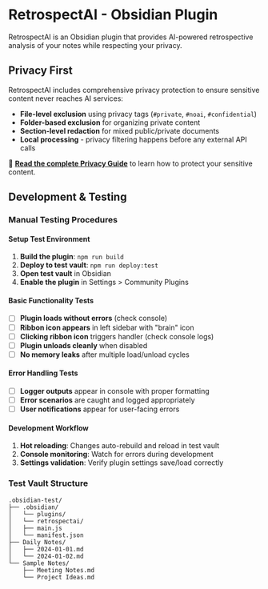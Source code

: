 # RetrospectAI - Obsidian Plugin

RetrospectAI is an Obsidian plugin that provides AI-powered retrospective analysis of your notes while respecting your privacy.

## Privacy First

RetrospectAI includes comprehensive privacy protection to ensure sensitive content never reaches AI services:

- **File-level exclusion** using privacy tags (`#private`, `#noai`, `#confidential`)
- **Folder-based exclusion** for organizing private content
- **Section-level redaction** for mixed public/private documents
- **Local processing** - privacy filtering happens before any external API calls

📖 **[Read the complete Privacy Guide](docs/privacy-guide.md)** to learn how to protect your sensitive content.

## Development & Testing

### Manual Testing Procedures

#### Setup Test Environment
1. **Build the plugin**: `npm run build`
2. **Deploy to test vault**: `npm run deploy:test`
3. **Open test vault** in Obsidian
4. **Enable the plugin** in Settings > Community Plugins

#### Basic Functionality Tests
- [ ] **Plugin loads without errors** (check console)
- [ ] **Ribbon icon appears** in left sidebar with "brain" icon
- [ ] **Clicking ribbon icon** triggers handler (check console logs)
- [ ] **Plugin unloads cleanly** when disabled
- [ ] **No memory leaks** after multiple load/unload cycles

#### Error Handling Tests
- [ ] **Logger outputs** appear in console with proper formatting
- [ ] **Error scenarios** are caught and logged appropriately
- [ ] **User notifications** appear for user-facing errors

#### Development Workflow
1. **Hot reloading**: Changes auto-rebuild and reload in test vault
2. **Console monitoring**: Watch for errors during development
3. **Settings validation**: Verify plugin settings save/load correctly

### Test Vault Structure
```
.obsidian-test/
├── .obsidian/
│   └── plugins/
│   └── retrospectai/
│   ├── main.js
│   └── manifest.json
├── Daily Notes/
│   ├── 2024-01-01.md
│   └── 2024-01-02.md
└── Sample Notes/
    ├── Meeting Notes.md
    └── Project Ideas.md
```